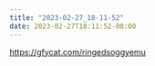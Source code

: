 ```yaml
---
title: "2023-02-27_18-11-52"
date: 2023-02-27T18:11:52-08:00
---
```


https://gfycat.com/ringedsoggyemu
